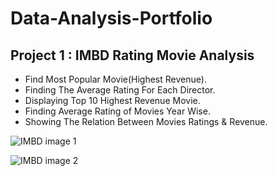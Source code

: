 # Data-Analysis-Portfolio

## Project 1 : IMBD Rating Movie Analysis
* Find Most Popular Movie(Highest Revenue).
* Finding The Average Rating For Each Director.
* Displaying Top 10 Highest Revenue Movie.
* Finding Average Rating of Movies Year Wise.
* Showing The Relation Between Movies Ratings & Revenue.

![IMBD image 1](https://github.com/Ismailniazy/Ismail-Data-Analysis-Portfolio/assets/143493393/128f62db-c266-44f2-b96a-ee180d2c6c1f)

![IMBD image 2](https://github.com/Ismailniazy/Ismail-Data-Analysis-Portfolio/assets/143493393/dcc851cc-764b-4f6a-84ad-f5d9851eecdd)
